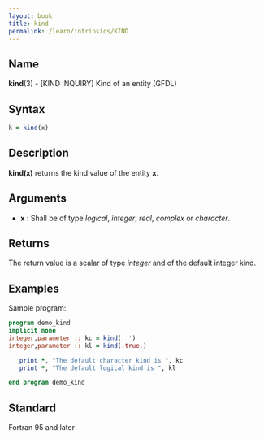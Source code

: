 ```yaml
---
layout: book
title: kind
permalink: /learn/intrinsics/KIND
---
```

## __Name__

__kind__(3) - \[KIND INQUIRY\] Kind of an entity
(GFDL)

## __Syntax__
```fortran
k = kind(x)
```
## __Description__

__kind(x)__ returns the kind value of the entity __x__.

## __Arguments__

  - __x__
    : Shall be of type _logical_, _integer_, _real_, _complex_ or _character_.

## __Returns__

The return value is a scalar of type _integer_ and of the default integer
kind.

## __Examples__

Sample program:

```fortran
program demo_kind
implicit none
integer,parameter :: kc = kind(' ')
integer,parameter :: kl = kind(.true.)

   print *, "The default character kind is ", kc
   print *, "The default logical kind is ", kl

end program demo_kind
```

## __Standard__

Fortran 95 and later
